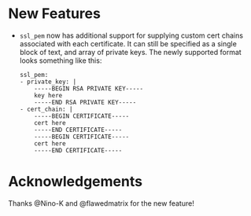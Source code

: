 # New Features

- `ssl_pem` now has additional support for supplying custom cert chains associated with each certificate.
  It can still be specified as a single block of text, and array of private keys. The newly supported format
  looks something like this:

  ```
  ssl_pem:
  - private_key: |
      -----BEGIN RSA PRIVATE KEY-----
      key here
      -----END RSA PRIVATE KEY-----
  - cert_chain: |
      -----BEGIN CERTIFICATE-----
      cert here
      -----END CERTIFICATE-----
      -----BEGIN CERTIFICATE-----
      cert here
      -----END CERTIFICATE-----
  ```

# Acknowledgements

Thanks @Nino-K and @flawedmatrix for the new feature!
